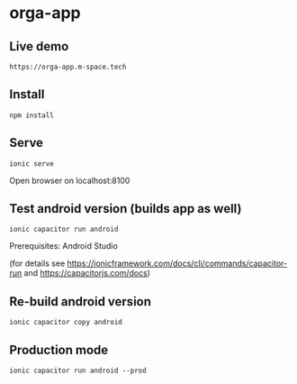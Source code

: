 # orga-app

## Live demo
`https://orga-app.m-space.tech`

## Install
`npm install`

## Serve
`ionic serve`

Open browser on localhost:8100

## Test android version (builds app as well)
`ionic capacitor run android`

Prerequisites: Android Studio 

(for details see https://ionicframework.com/docs/cli/commands/capacitor-run and https://capacitorjs.com/docs)

## Re-build android version
`ionic capacitor copy android`

## Production mode
`ionic capacitor run android --prod`
